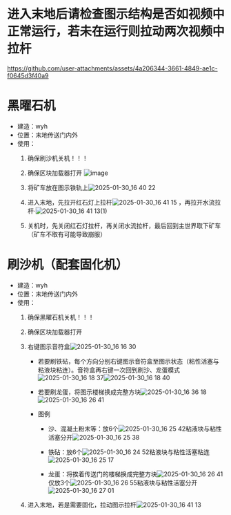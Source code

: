 # 进入末地后请检查图示结构是否如视频中正常运行，若未在运行则拉动两次视频中拉杆


https://github.com/user-attachments/assets/4a206344-3661-4849-ae1c-f0645d3f40a9


# 黑曜石机
- 建造：wyh
- 位置：末地传送门内外
- 使用：
  1. 确保刷沙机关机！！！
  2. 确保区块加载器打开 ![image](https://github.com/user-attachments/assets/1e928f39-4f4d-45a4-ac9a-a301389c9b2c)
  3. 将矿车放在图示铁轨上![2025-01-30_16 40 22](https://github.com/user-attachments/assets/50e71ba5-07b7-49ef-acdd-897fd3d237c0)

  4. 进入末地，先拉开红石灯上拉杆![2025-01-30_16 41 15](https://github.com/user-attachments/assets/bb38c19d-c89c-4fa0-a8f5-f9caf00ab46c)
，再拉开水流拉杆·![2025-01-30_16 41 13(1)](https://github.com/user-attachments/assets/6cc8effc-4c00-482c-ae66-f9a8bd437f5b)

  5. 关机时，先关闭红石灯拉杆，再关闭水流拉杆，最后回到主世界取下矿车（矿车不取有可能导致崩服）

# 刷沙机（配套固化机）
- 建造：wyh
- 位置：末地传送门内外
- 使用：
  1. 确保黑曜石机关机！！！
  2. 确保区块加载器打开
  3. 右键图示音符盒![2025-01-30_16 16 30](https://github.com/user-attachments/assets/c0d5ab9e-4b3f-43ad-818f-ae30edbfca3a)

      - 若要刷铁砧，每个方向分别右键图示音符盒至图示状态（粘性活塞与粘液块粘连）。音符盒再右键一次回到刷沙、龙蛋模式![2025-01-30_16 18 37](https://github.com/user-attachments/assets/b7b9b391-5244-4024-bcd4-669831b40eab)![2025-01-30_16 18 40](https://github.com/user-attachments/assets/3cd31ecd-c510-45bf-869c-c7fdaa5d994b)


      - 若要刷龙蛋，将图示楼梯换成完整方块![2025-01-30_16 36 18](https://github.com/user-attachments/assets/855f3b8e-3803-481d-92b7-acb1196b74f4)![2025-01-30_16 26 41](https://github.com/user-attachments/assets/a48b090a-4218-4a09-aec9-b63f72835cc4)

      - 图例
          - 沙、混凝土粉末等：放6个![2025-01-30_16 25 42](https://github.com/user-attachments/assets/4566a3ec-8c40-42bb-8d7b-4841dc125eea)粘液块与粘性活塞分开![2025-01-30_16 25 38](https://github.com/user-attachments/assets/a17f1042-604b-4851-b6c4-2996a80a1615)


          - 铁砧：放6个![2025-01-30_16 24 52](https://github.com/user-attachments/assets/01bf33b9-3e2c-401e-9baf-eb7b33855dc8)粘液块与粘性活塞粘连![2025-01-30_16 25 17](https://github.com/user-attachments/assets/778c4d97-0aa1-4466-a5a5-bd4312d056fb)


          - 龙蛋：将挨着传送门的楼梯换成完整方块![2025-01-30_16 26 41](https://github.com/user-attachments/assets/a48b090a-4218-4a09-aec9-b63f72835cc4)仅放3个![2025-01-30_16 26 55](https://github.com/user-attachments/assets/847055e2-69b0-4d0c-80ea-013b25f71f3e)粘液块与粘性活塞分开![2025-01-30_16 27 01](https://github.com/user-attachments/assets/5336a8a2-7422-4396-9aa8-76b16e79a659)




  4. 进入末地，若是需要固化，拉动图示拉杆![2025-01-30_16 41 13](https://github.com/user-attachments/assets/1d18fc05-0028-4013-a677-a70cda387345)


